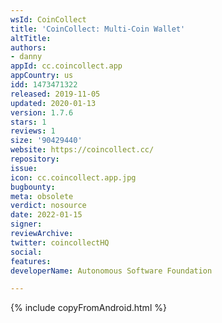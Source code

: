 ```yaml
---
wsId: CoinCollect
title: 'CoinCollect: Multi-Coin Wallet'
altTitle: 
authors:
- danny
appId: cc.coincollect.app
appCountry: us
idd: 1473471322
released: 2019-11-05
updated: 2020-01-13
version: 1.7.6
stars: 1
reviews: 1
size: '90429440'
website: https://coincollect.cc/
repository: 
issue: 
icon: cc.coincollect.app.jpg
bugbounty: 
meta: obsolete
verdict: nosource
date: 2022-01-15
signer: 
reviewArchive: 
twitter: coincollectHQ
social: 
features: 
developerName: Autonomous Software Foundation

---
```


{% include copyFromAndroid.html %}
